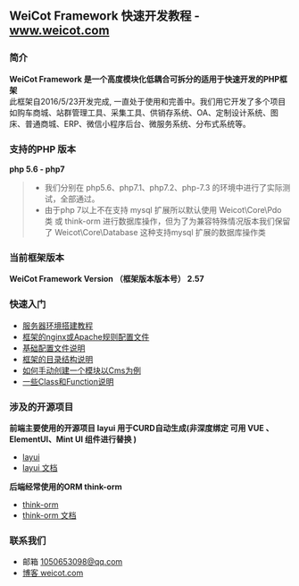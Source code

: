 ##  WeiCot Framework  快速开发教程 -www.weicot.com 

### 简介
**WeiCot Framework  是一个高度模块化低耦合可拆分的适用于快速开发的PHP框架**  
此框架自2016/5/23开发完成, 一直处于使用和完善中。我们用它开发了多个项目 如购车商城、站群管理工具、采集工具、供销存系统、OA、定制设计系统、图床、普通商城、ERP、微信小程序后台、微服务系统、分布式系统等。
### 支持的PHP 版本
**php 5.6 - php7**
> * 我们分别在 php5.6、php7.1、php7.2、php-7.3 的环境中进行了实际测试，全部通过。
> * 由于php 7以上不在支持 mysql 扩展所以默认使用 Weicot\Core\Pdo 类 
> 或 think-orm 进行数据库操作，但为了为兼容特殊情况版本我们保留了 Weicot\Core\Database 这种支持mysql 扩展的数据库操作类 


### 当前框架版本
**WeiCot Framework  Version （框架版本版本号） 2.57**

### 快速入门
- [服务器环境搭建教程](http://www.weicot.com/centos7mysqlmariadbsendmailnginxphp-%e7%8e%af%e5%a2%83%e6%90%ad%e5%bb%ba%e4%b8%80%e6%9d%a1%e9%be%99/ "服务器环境搭建教程")
- [框架的nginx或Apache规则配置文件](框架的nginx或Apache规则配置文件.md "框架的nginx或Apache规则配置文件")
- [基础配置文件说明](基础配置文件说明.md "基础配置文件说明")
- [框架的目录结构说明](框架的目录结构说明.md "框架的目录结构说明")
- [如何手动创建一个模块以Cms为例](如何手动创建一个模块以Cms为例.md "如何手动创建一个模块以Cms为例")
- [一些Class和Function说明](一些Class和Function说明.md "一些Class和Function说明")

 
### 涉及的开源项目
**前端主要使用的开源项目 layui 用于CURD自动生成(非深度绑定 可用 VUE 、ElementUI、Mint UI 组件进行替换 )**
- [layui](https://www.layui.com/ "layui")
- [layui 文档](https://www.layui.com/doc/ "layui 文档")

**后端经常使用的ORM  think-orm**
- [think-orm](https://github.com/top-think/think-orm "think-orm")
- [think-orm 文档](https://www.kancloud.cn/manual/think-orm/1257998 "think-orm 文档")


### 联系我们
- 邮箱 1050653098@qq.com
- [博客 weicot.com](http://www.weicot.com/ "作者博客")
